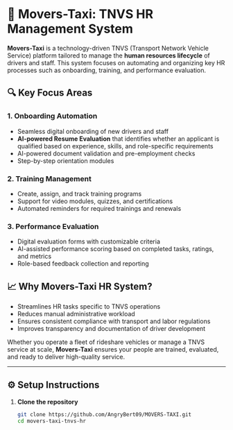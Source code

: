 # 🚖 Movers-Taxi: TNVS HR Management System

**Movers-Taxi** is a technology-driven TNVS (Transport Network Vehicle Service) platform tailored to manage the **human resources lifecycle** of drivers and staff. This system focuses on automating and organizing key HR processes such as onboarding, training, and performance evaluation.

## 🔍 Key Focus Areas

### 1. Onboarding Automation
- Seamless digital onboarding of new drivers and staff  
- **AI-powered Resume Evaluation** that identifies whether an applicant is qualified based on experience, skills, and role-specific requirements  
- AI-powered document validation and pre-employment checks  
- Step-by-step orientation modules  

### 2. Training Management
- Create, assign, and track training programs  
- Support for video modules, quizzes, and certifications  
- Automated reminders for required trainings and renewals  

### 3. Performance Evaluation
- Digital evaluation forms with customizable criteria  
- AI-assisted performance scoring based on completed tasks, ratings, and metrics  
- Role-based feedback collection and reporting  

## 📈 Why Movers-Taxi HR System?
- Streamlines HR tasks specific to TNVS operations  
- Reduces manual administrative workload  
- Ensures consistent compliance with transport and labor regulations  
- Improves transparency and documentation of driver development  

Whether you operate a fleet of rideshare vehicles or manage a TNVS service at scale, **Movers-Taxi** ensures your people are trained, evaluated, and ready to deliver high-quality service.

---

## ⚙️ Setup Instructions

1. **Clone the repository**
   ```bash
   git clone https://github.com/AngryBert09/MOVERS-TAXI.git
   cd movers-taxi-tnvs-hr
